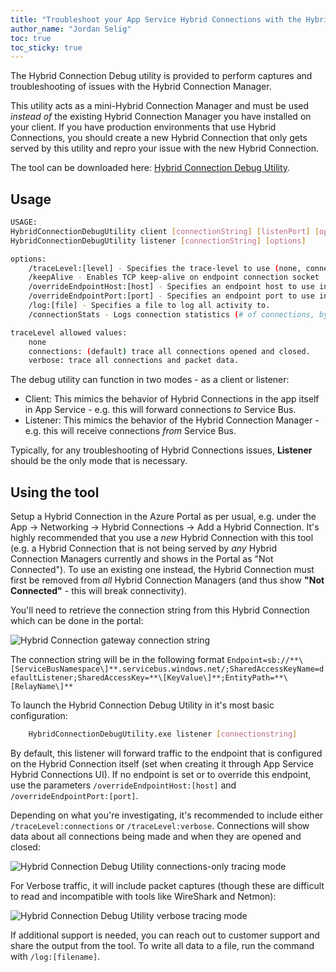 ```yaml
---
title: "Troubleshoot your App Service Hybrid Connections with the Hybrid Connection Debug Utility"
author_name: "Jordan Selig"
toc: true
toc_sticky: true
---
```


The Hybrid Connection Debug utility is provided to perform captures and troubleshooting of issues with the Hybrid Connection Manager.

This utility acts as a mini-Hybrid Connection Manager and must be used *instead of* the existing Hybrid Connection Manager you have installed on your client. If you have production environments that use Hybrid Connections, you should create a new Hybrid Connection that only gets served by this utility and repro your issue with the new Hybrid Connection.

The tool can be downloaded here: [Hybrid Connection Debug Utility](https://hybridconnectiondebugutility.azurewebsites.net/HybridConnectionDebugUtility.zip).

## Usage

```bash
USAGE:
HybridConnectionDebugUtility client [connectionString] [listenPort] [options]
HybridConnectionDebugUtility listener [connectionString] [options]

options:
    /traceLevel:[level] - Specifies the trace-level to use (none, connections, verbose)
    /keepAlive - Enables TCP keep-alive on endpoint connection socket
    /overrideEndpointHost:[host] - Specifies an endpoint host to use instead of the one defined in the Hybrid Connection
    /overrideEndpointPort:[port] - Specifies an endpoint port to use instead of the one defined in the Hybrid Connection
    /log:[file] - Specifies a file to log all activity to.
    /connectionStats - Logs connection statistics (# of connections, bytes written/read)

traceLevel allowed values:
    none
    connections: (default) trace all connections opened and closed.
    verbose: trace all connections and packet data.
```

The debug utility can function in two modes - as a client or listener:

* Client: This mimics the behavior of Hybrid Connections in the app itself in App Service - e.g. this will forward connections *to* Service Bus.
* Listener: This mimics the behavior of the Hybrid Connection Manager - e.g. this will receive connections *from* Service Bus.

Typically, for any troubleshooting of Hybrid Connections issues, **Listener** should be the only mode that is necessary.

## Using the tool

Setup a Hybrid Connection in the Azure Portal as per usual, e.g. under the App -> Networking -> Hybrid Connections -> Add a Hybrid Connection. It's highly recommended that you use a *new* Hybrid Connection with this tool (e.g. a Hybrid Connection that is not being served by *any* Hybrid Connection Managers currently and shows in the Portal as "Not Connected"). To use an existing one instead, the Hybrid Connection must first be removed from *all* Hybrid Connection Managers (and thus show **"Not Connected"** - this will break connectivity).

You'll need to retrieve the connection string from this Hybrid Connection which can be done in the portal:

![Hybrid Connection gateway connection string]({{site.baseurl}}/media/2024/02/GatewayConnectionString.png)

The connection string will be in the following format `Endpoint=sb://**\[ServiceBusNamespace\]**.servicebus.windows.net/;SharedAccessKeyName=defaultListener;SharedAccessKey=**\[KeyValue\]**;EntityPath=**\[RelayName\]**`

To launch the Hybrid Connection Debug Utility in it's most basic configuration:

```bash
    HybridConnectionDebugUtility.exe listener [connectionstring] 
```

By default, this listener will forward traffic to the endpoint that is configured on the Hybrid Connection itself (set when creating it through App Service Hybrid Connections UI). If no endpoint is set or to override this endpoint, use the parameters `/overrideEndpointHost:[host]` and `/overrideEndpointPort:[port]`.

Depending on what you're investigating, it's recommended to include either `/traceLevel:connections` or `/traceLevel:verbose`. Connections will show data about all connections being made and when they are opened and closed:

![Hybrid Connection Debug Utility connections-only tracing mode]({{site.baseurl}}/media/2024/02/ConnectionsOutput.png)

For Verbose traffic, it will include packet captures (though these are difficult to read and incompatible with tools like WireShark and Netmon):

![Hybrid Connection Debug Utility verbose tracing mode]({{site.baseurl}}/media/2024/02/VerboseOutput.png)

If additional support is needed, you can reach out to customer support and share the output from the tool. To write all data to a file, run the command with `/log:[filename]`.
